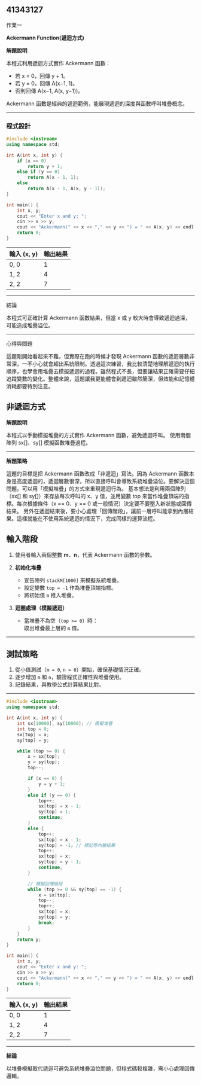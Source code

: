 41343127
---
作業一 

**Ackermann Function(遞迴方式)**

**解題說明**

本程式利用遞迴方式實作 Ackermann 函數：  
- 若 x = 0，回傳 y + 1。  
- 若 y = 0，回傳 A(x−1, 1)。  
- 否則回傳 A(x−1, A(x, y−1))。 

Ackermann 函數是經典的遞迴範例，能展現遞迴的深度與函數呼叫堆疊概念。  

---

### 程式設計  
```cpp
#include <iostream>
using namespace std;

int A(int x, int y) {
    if (x == 0)
        return y + 1;
    else if (y == 0)
        return A(x - 1, 1);
    else
        return A(x - 1, A(x, y - 1));
}

int main() {
    int x, y;
    cout << "Enter x and y: ";
    cin >> x >> y;
    cout << "Ackermann(" << x << "," << y << ") = " << A(x, y) << endl;
    return 0;
}
```

| 輸入 (x, y) | 輸出結果 |
| --------- | ---- |
| 0, 0      | 1    |
| 1, 2      | 4    |
| 2, 2      | 7    |

---
結論

本程式可正確計算 Ackermann 函數結果，但當 x 或 y 較大時會導致遞迴過深，可能造成堆疊溢位。

---
心得與問題

這題剛開始看起來不難，但實際在跑的時候才發現 Ackermann 函數的遞迴層數非常深，一不小心就會超出系統限制。透過這次練習，我比較清楚地理解遞迴的執行順序，也學會用堆疊去模擬遞迴的過程。雖然程式不長，但要讓結果正確需要仔細追蹤變數的變化。整體來說，這題讓我更能體會到遞迴雖然簡潔，但效能和記憶體消耗都要特別注意。

**非遞迴方式**
---
**解題說明**

本程式以手動模擬堆疊的方式實作 Ackermann 函數，避免遞迴呼叫。
使用兩個陣列 sx[]、sy[] 模擬函數堆疊過程。

---
**解題策略**

這題的目標是把 Ackermann 函數改成「非遞迴」寫法。因為 Ackermann 函數本身是高度遞迴的，遞迴層數很深，所以直接呼叫會導致系統堆疊溢位。要解決這個問題，可以用「模擬堆疊」的方式來重現遞迴行為。
基本想法是利用兩個陣列（sx[] 和 sy[]）來存放每次呼叫的 x、y 值，並用變數 top 來當作堆疊頂端的指標。每次根據條件（x == 0、y == 0 或一般情況）決定要不要壓入新狀態或回傳結果。
另外在遞迴結束後，要小心處理「回傳階段」，讓前一層呼叫能拿到內層結果。這樣就能在不使用系統遞迴的情況下，完成同樣的運算流程。

## 輸入階段

1. 使用者輸入兩個整數 **m**、**n**，代表 Ackermann 函數的參數。  

2. **初始化堆疊**  
   - 宣告陣列 `stackM[1000]` 來模擬系統堆疊。  
   - 設定變數 `top = -1` 作為堆疊頂端指標。  
   - 將初始值 `m` 推入堆疊。  

3. **迴圈處理（模擬遞迴）**  
   - 當堆疊不為空（`top >= 0`）時：  
     取出堆疊最上層的 `m` 值。  

---

## 測試策略

1. 從小值測試（`m = 0`, `n = 0`）開始，確保基礎情況正確。  
2. 逐步增加 `m` 和 `n`，驗證程式正確性與堆疊使用。  
3. 記錄結果，與教學公式計算結果比對。  

---

```cpp
#include <iostream>
using namespace std;

int A(int x, int y) {
    int sx[10000], sy[10000]; // 模擬堆疊
    int top = 0;
    sx[top] = x;
    sy[top] = y;

    while (top >= 0) {
        x = sx[top];
        y = sy[top];
        top--;

        if (x == 0) {
            y = y + 1;
        } 
        else if (y == 0) {
            top++;
            sx[top] = x - 1;
            sy[top] = 1;
            continue;
        } 
        else {
            top++;
            sx[top] = x - 1;
            sy[top] = -1; // 標記等內層結果
            top++;
            sx[top] = x;
            sy[top] = y - 1;
            continue;
        }

        // 模擬回傳階段
        while (top >= 0 && sy[top] == -1) {
            x = sx[top];
            top--;
            top++;
            sx[top] = x;
            sy[top] = y;
            break;
        }
    }
    return y;
}

int main() {
    int x, y;
    cout << "Enter x and y: ";
    cin >> x >> y;
    cout << "Ackermann(" << x << "," << y << ") = " << A(x, y) << endl;
    return 0;
}
```

| 輸入 (x, y) | 輸出結果 |
| --------- | ---- |
| 0, 0      | 1    |
| 1, 2      | 4    |
| 2, 2      | 7    |

---
**結論**

以堆疊模擬取代遞迴可避免系統堆疊溢位問題，但程式碼較複雜，需小心處理回傳邏輯。
